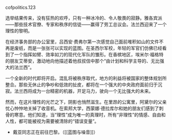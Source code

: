 cofpolitics.123

选举结果传来，没有狂热的欢呼，只有一种冰冷的、令人敬畏的寂静。雅各宾派——那些技术官僚、专家和秩序的信徒——赢得了劳工总议会。法兰西迎来了一个理性的黎明。

在经济事务部的办公室里，吕西安·费弗尔第一次感觉自己面前堆积如山的文件不再是废纸，而是一张张可以实现的蓝图。在圣西尔军校，年轻的军官们仿佛已经看到了一个指挥如臂、效率如刀的现代化军队的雏形。在香槟地区，埃米尔·福格特的朋友艾蒂安，激动地向他描述着他叔叔信中那个“由计划和科学主导的、无比强大的法兰西”。

一个全新的时代即将开启。混乱将被秩序取代，地方的利益将被国家的整体规划所整合。那些无休止的争吵和低效的扯皮，都将在一个强大的中央政府面前归于沉寂。法兰西将成为一台精密的机器，开足马力，驶向一个无比强大的未来。

然而，在这片理性的光芒之下，阴影也悄然滋生。在里昂的公寓里，阿黛尔的父亲忧心忡忡地关掉了收音机。在索邦大学，西蒙娜·德拉库尔和她的朋友们感到了刺骨的寒意。他们知道，当“理性”成为唯一的真理时，所有“非理性”的情感、自由和人性，都可能被视为需要被清除的“错误变量”。

* 戴亚同志正在前往巴黎。（[[蓝图与噪音]]）